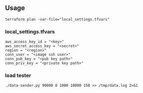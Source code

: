 ## Usage

`terraform plan -var-file="local_settings.tfvars"`

### local_settings.tfvars
```
aws_access_key_id = "<key>"
aws_secret_access_key = "<secret>"
region = "<region>"
conn_user = "<image ssh user>"
conn_pub_key = "<pub key path>"
conn_priv_key = "<private key path>"
```


### load tester
```./data-sender.py 90000 8 1000 10000 150 >> /tmp/data.log 2>&1```
